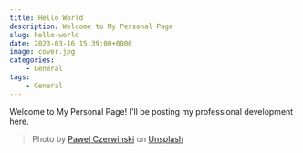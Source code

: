 ```yaml
---
title: Hello World
description: Welcome to My Personal Page
slug: hello-world
date: 2023-03-16 15:39:00+0000
image: cover.jpg
categories:
    - General
tags:
    - General
---
```


Welcome to My Personal Page! I'll be posting my professional development here.

> Photo by [Pawel Czerwinski](https://unsplash.com/@pawel_czerwinski) on [Unsplash](https://unsplash.com/)
